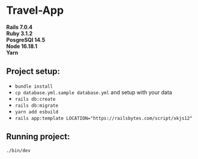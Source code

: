 # Travel-App
**Rails 7.0.4** \
**Ruby 3.1.2** \
**PosgreSQl 14.5** \
**Node 16.18.1** \
**Yarn**

## Project setup:
* `bundle install`
* `cp database.yml.sample database.yml` and setup with your data
* `rails db:create`
* `rails db:migrate`
* `yarn add esbuild`
* `rails app:template LOCATION="https://railsbytes.com/script/xkjs12"`

## Running project:
`./bin/dev`

